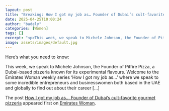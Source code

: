 ```yaml
---
layout: post
title: "Breaking: How I got my job as… Founder of Dubai’s cult-favorite gourmet pizzeria"
date: 2025-04-25T10:00:24
author: "badely"
categories: [Women]
tags: []
excerpt: "<p>This week, we speak to Michele Johnson, the Founder of Pitfire Pizza, a Dubai-based pizzeria known for its experimental flavours. Welcome to the Em"
image: assets/images/default.jpg
---
```


Here’s what you need to know: <p>This week, we speak to Michele Johnson, the Founder of Pitfire Pizza, a Dubai-based pizzeria known for its experimental flavours. Welcome to the Emirates Woman weekly series ‘How I got my job as…’ where we speak to some incredible entrepreneurs and businesswomen both based in the UAE and globally to find out about their career [&#8230;]</p>
<p>The post <a href="https://emirateswoman.com/how-i-got-my-job-as-founder-of-dubais-cult-favorite-gourmet-pizzeria/" rel="nofollow">How I got my job as&#8230; Founder of Dubai’s cult-favorite gourmet pizzeria</a> appeared first on <a href="https://emirateswoman.com" rel="nofollow">Emirates Woman</a>.</p>

